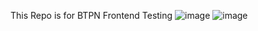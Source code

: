 This Repo is for BTPN Frontend Testing
![image](https://github.com/LonerMan-99/BTPN-test/assets/144712937/27cfe046-8bed-42e8-9ef2-89981713f469)
![image](https://github.com/LonerMan-99/BTPN-test/assets/144712937/6e1f8d02-ff4a-4da5-bf63-ecd7410b3390)
